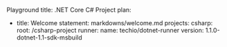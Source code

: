 Playground
title: .NET Core C# Project
plan:
- title: Welcome
  statement: markdowns/welcome.md
projects:
  csharp:
    root: /csharp-project
    runner:
      name: techio/dotnet-runner
      version: 1.1.0-dotnet-1.1-sdk-msbuild

